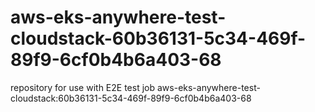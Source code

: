 # aws-eks-anywhere-test-cloudstack-60b36131-5c34-469f-89f9-6cf0b4b6a403-68
repository for use with E2E test job aws-eks-anywhere-test-cloudstack:60b36131-5c34-469f-89f9-6cf0b4b6a403-68
